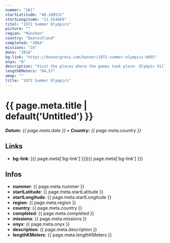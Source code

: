 ```yaml
---
nummer: "161"
startLatitude: "48.180531"
startLongitude: "11.554669"
titel: "1972 Summer Olympics"
picture: ""
region: "München"
country: "Deutschland"
completed: "3864"
missions: "24"
date: "2018"
bg-link: "https://bannergress.com/banner/1972-summer-olympics-b055"
onyx: "0"
description: "Visit the places where the games took place- Olympic Village, Olympiapark, Nymphenburg Palace, Oberschleißheim Regatta Course, Firing Range Garching, Rudi-Sedlmayer-Hall Sendling, Riding stadium Riem"
lengthKMeters: "64,57"
umap: ""
title: "1972 Summer Olympics"
---
```

# {{ page.meta.title | default('Untitled') }}

_**Datum:** {{ page.meta.date }} • **Country:** {{ page.meta.country }}_

## Links
- **bg-link**: [{{ page.meta['bg-link'] }}]({{ page.meta['bg-link'] }})

## Infos
- **nummer**: {{ page.meta.nummer }}
- **startLatitude**: {{ page.meta.startLatitude }}
- **startLongitude**: {{ page.meta.startLongitude }}
- **region**: {{ page.meta.region }}
- **country**: {{ page.meta.country }}
- **completed**: {{ page.meta.completed }}
- **missions**: {{ page.meta.missions }}
- **onyx**: {{ page.meta.onyx }}
- **description**: {{ page.meta.description }}
- **lengthKMeters**: {{ page.meta.lengthKMeters }}
